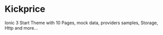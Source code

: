 # Kickprice

Ionic 3 Start Theme with 10 Pages, mock data, providers samples, Storage, Http and more...
